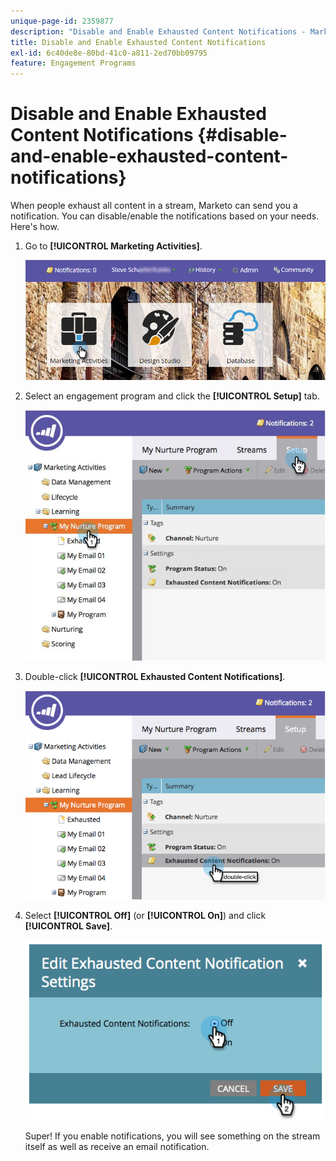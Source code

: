 ```yaml
---
unique-page-id: 2359877
description: "Disable and Enable Exhausted Content Notifications - Marketo Docs - Product Documentation"
title: Disable and Enable Exhausted Content Notifications
exl-id: 6c40de8e-80bd-41c0-a811-2ed70bb09795
feature: Engagement Programs
---
```

# Disable and Enable Exhausted Content Notifications {#disable-and-enable-exhausted-content-notifications}

When people exhaust all content in a stream, Marketo can send you a notification. You can disable/enable the notifications based on your needs. Here's how.

1. Go to **[!UICONTROL Marketing Activities]**.

   ![](assets/login-marketing-activities-1.png)

1. Select an engagement program and click the **[!UICONTROL Setup]** tab.

   ![](assets/setuptab.jpg)

1. Double-click **[!UICONTROL Exhausted Content Notifications]**.

   ![](assets/image2014-9-15-17-3a28-3a11.png)

1. Select **[!UICONTROL Off]** (or **[!UICONTROL On]**) and click **[!UICONTROL Save]**.

   ![](assets/image2014-9-15-17-3a28-3a15.png)

   Super! If you enable notifications, you will see something on the stream itself as well as receive an email notification.
